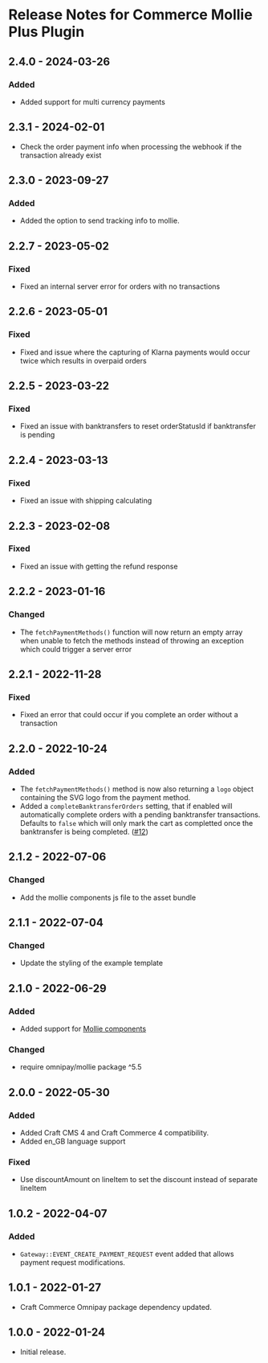 # Release Notes for Commerce Mollie Plus Plugin

## 2.4.0 - 2024-03-26

### Added

 - Added support for multi currency payments

## 2.3.1 - 2024-02-01

- Check the order payment info when processing the webhook if the transaction already exist

## 2.3.0 - 2023-09-27

### Added

- Added the option to send tracking info to mollie.

## 2.2.7 - 2023-05-02

### Fixed
- Fixed an internal server error for orders with no transactions

## 2.2.6 - 2023-05-01

### Fixed
- Fixed and issue where the capturing of Klarna payments would occur twice which results in overpaid orders

## 2.2.5 - 2023-03-22

### Fixed
- Fixed an issue with banktransfers to reset orderStatusId if banktransfer is pending

## 2.2.4 - 2023-03-13

### Fixed
- Fixed an issue with shipping calculating

## 2.2.3 - 2023-02-08

### Fixed
- Fixed an issue with getting the refund response

## 2.2.2 - 2023-01-16

### Changed
- The `fetchPaymentMethods()` function will now return an empty array when unable to fetch the methods instead of throwing an exception which could trigger a server error

## 2.2.1 - 2022-11-28

### Fixed
- Fixed an error that could occur if you complete an order without a transaction

## 2.2.0 - 2022-10-24

### Added
- The `fetchPaymentMethods()` method is now also returning a `logo` object containing the SVG logo from the payment method.
- Added a `completeBanktransferOrders` setting, that if enabled will automatically complete orders with a pending banktransfer transactions. Defaults to `false` which will only mark the cart as completted once the banktransfer is being completed. ([#12](https://github.com/white-nl/commerce-mollie-plus/issues/12))

## 2.1.2 - 2022-07-06

### Changed
- Add the mollie components js file to the asset bundle

## 2.1.1 - 2022-07-04

### Changed
- Update the styling of the example template

## 2.1.0 - 2022-06-29

### Added
- Added support for [Mollie components](https://docs.mollie.com/components/overview)

### Changed
- require omnipay/mollie package ^5.5 

## 2.0.0 - 2022-05-30

### Added
- Added Craft CMS 4 and Craft Commerce 4 compatibility.
- Added en_GB language support

### Fixed
- Use discountAmount on lineItem to set the discount instead of separate lineItem

## 1.0.2 - 2022-04-07

### Added
- `Gateway::EVENT_CREATE_PAYMENT_REQUEST` event added that allows payment request modifications.

## 1.0.1 - 2022-01-27

- Craft Commerce Omnipay package dependency updated.

## 1.0.0 - 2022-01-24

- Initial release.
